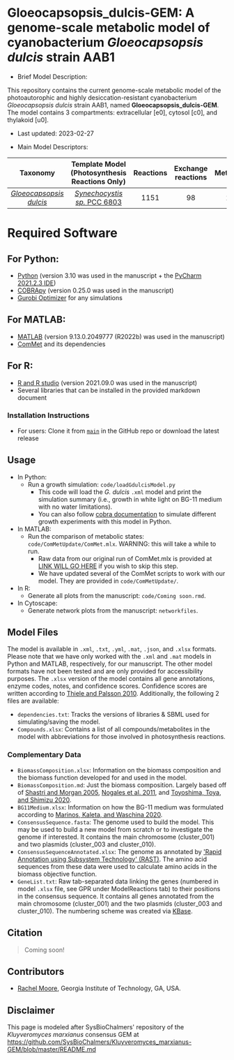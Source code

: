 # Gloeocapsopsis_dulcis-GEM: A genome-scale metabolic model of cyanobacterium _Gloeocapsopsis dulcis_ strain AAB1

* Brief Model Description:

This repository contains the current genome-scale metabolic model of the photoautorophic and highly desiccation-resistant cyanobacterium _Gloeocapsopsis dulcis_ strain AAB1, named **Gloeocapsopsis_dulcis-GEM**. The model contains 3 compartments: extracellular [e0], cytosol [c0], and thylakoid [u0]. 
* Last updated: 2023-02-27

* Main Model Descriptors:

|Taxonomy | Template Model <br />(Photosynthesis Reactions Only) | Reactions |Exchange reactions| Metabolites| Genes |
|:-------:|:--------------:|:---------:|:----------:|:-----:|:-----:|
|[_Gloeocapsopsis dulcis_](https://www.frontiersin.org/articles/10.3389/fmicb.2021.671742/full)|[_Synechocystis sp._ PCC 6803](https://link.springer.com/article/10.1007/s11120-019-00678-x)|1151|98|1198|895|

# Required Software
## For Python:
* [Python](https://www.python.org/downloads/) (version 3.10 was used in the manuscript + the [PyCharm 2021.2.3 IDE](https://www.jetbrains.com/pycharm/))
* [COBRApy](https://github.com/opencobra/cobrapy) (version 0.25.0 was used in the manuscript)
* [Gurobi Optimizer](http://www.gurobi.com/registration/download-reg) for any simulations

## For MATLAB:
* [MATLAB](https://www.mathworks.com/products/matlab.html) (version 9.13.0.2049777 (R2022b) was used in the manuscript)
* [ComMet](https://github.com/chaitrasarathy/ComMet) and its dependencies

## For R:
* [R and R studio](https://www.r-project.org/) (version 2021.09.0 was used in the manuscript)
* Several libraries that can be installed in the provided markdown document

### Installation Instructions
* For users: Clone it from [`main`](https://github.gatech.edu/PXL/Gloeocapsopsis_dulcis-GEM/tree/main) in the GitHub repo or download the latest release

## Usage

* In Python:
  * Run a growth simulation: `code/loadGdulcisModel.py`
    * This code will load the _G. dulcis_ `.xml` model and print the simulation summary (i.e., growth in white light on BG-11 medium with no water limitations). 
    * You can also follow [cobra documentation](https://cobrapy.readthedocs.io/en/latest/index.html) to simulate different growth experiments with this model in Python.
* In MATLAB:
  * Run the comparison of metabolic states: `code/ComMetUpdate/ComMet.mlx`. WARNING: this will take a while to run.
    * Raw data from our original run of ComMet.mlx is provided at [LINK WILL GO HERE]() if you wish to skip this step.
    * We have updated several of the ComMet scripts to work with our model. They are provided in `code/ComMetUpdate/`.
* In R:
  * Generate all plots from the manuscript: `code/Coming soon.rmd`.
* In Cytoscape:
  * Generate network plots from the manuscript: `networkfiles`.


## Model Files

The model is available in `.xml`, `.txt`, `.yml`, `.mat`, `.json`, and `.xlsx` formats. Please note that we have only worked with the `.xml` and `.mat` models in Python and MATLAB, respectively, for our manuscript. The other model formats have not been tested and are only provided for accessibility purposes.  The `.xlsx` version of the model contains all gene annotations, enzyme codes, notes, and confidence scores. Confidence scores are written according to [Thiele and Palsson 2010](https://www.nature.com/articles/nprot.2009.203). Additionally, the following 2 files are available:
* `dependencies.txt`: Tracks the versions of libraries & SBML used for simulating/saving the model.
* `Compounds.xlsx`: Contains a list of all compounds/metabolites in the model with abbreviations for those involved in photosynthesis reactions.

### Complementary Data

* `BiomassComposition.xlsx`: Information on the biomass composition and the biomass function developed for and used in the model.
* `BiomassComposition.md`: Just the biomass composition. Largely based off of [Shastri and Morgan 2005](https://aiche.onlinelibrary.wiley.com/doi/abs/10.1021/bp050246d), [Nogales et al. 2011](https://www.pnas.org/doi/full/10.1073/pnas.1117907109), and [Toyoshima, Toya, and Shimizu 2020](https://link.springer.com/article/10.1007/s11120-019-00678-x).
* `BG11Medium.xlsx`: Information on how the BG-11 medium was formulated according to [Marinos, Kaleta, and Waschina 2020](https://journals.plos.org/plosone/article/authors?id=10.1371/journal.pone.0236890). 
* `ConsensusSequence.fasta`: The genome used to build the model. This may be used to build a new model from scratch or to investigate the genome if interested. It contains the main chromosome (cluster_001) and two plasmids (cluster_003 and cluster_010).
* `ConsensusSequenceAnnotated.xlsx`: The genome as annotated by ['Rapid Annotation using Subsystem Technology' (RAST)](https://rast.nmpdr.org/rast.cgi). The amino acid sequences from these data were used to calculate amino acids in the biomass objective function.
* `GeneList.txt`: Raw tab-separated data linking the genes (numbered in model `.xlsx` file, see GPR under ModelReactions tab) to their positions in the consensus sequence. It contains all genes annotated from the main chromosome (cluster_001) and the two plasmids (cluster_003 and cluster_010). The numbering scheme was created via [KBase](https://www.kbase.us/). 


## Citation

>Coming soon!

## Contributors

* [Rachel Moore](https://www.pxl.earth/people), Georgia Institute of Technology, GA, USA.

## Disclaimer
This page is modeled after SysBioChalmers' repository of the _Kluyveromyces marxianus_ consensus GEM at https://github.com/SysBioChalmers/Kluyveromyces_marxianus-GEM/blob/master/README.md
